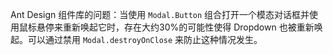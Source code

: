 Ant Design 组件库的问题：当使用 `Modal.Button` 组合打开一个模态对话框并使用鼠标悬停来重新唤起它时，存在大约30%的可能性使得 Dropdown 也被重新唤起。可以通过禁用 `Modal.destroyOnClose` 来防止这种情况发生。
